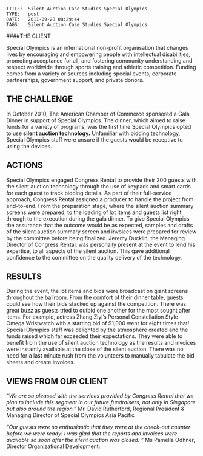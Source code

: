     
    TITLE: 	Silent Auction Case Studies Special Olympics	
    TYPE: 	post	
    DATE: 	2011-09-28 08:29:44	
    TAGS: 	Silent Auction Case Studies Special Olympics	


####THE CLIENT



Special Olympics is an international non-profit organisation that changes lives by encouraging and empowering people with intellectual disabilities, promoting acceptance for all, and fostering community understanding and respect worldwide through sports training and athletic competition. Funding comes from a variety or sources including special events, corporate partnerships, government support, and private donors.


## THE CHALLENGE


In October 2010, The American Chamber of Commerce sponsored a Gala Dinner in support of Special Olympics. The dinner, which aimed to raise funds for a variety of programs, was the first time Special Olympics opted to use **silent auction technology.** Unfamiliar with bidding technology, Special Olympics staff were unsure if the guests would be receptive to using the devices.


## ACTIONS


Special Olympics engaged Congress Rental to provide their 200 guests with the silent auction technology through the use of keypads and smart cards for each guest to track bidding details.
As part of their full-service approach, Congress Rental assigned a producer to handle the project from end-to-end.
From the preparation stage, where the silent auction summary screens were prepared, to the loading of lot items and guests list right through to the execution during the gala dinner.  To give Special Olympics the assurance that the outcome would be as expected, samples and drafts of the silent auction summary screen and invoices were prepared for review by the committee before being finalized.
Jeremy Ducklin, the Managing Director of Congress Rental, was personally present at the event to lend his expertise, to all aspects of the silent auction.  This gave additional confidence to the committee on the quality delivery of the technology.


## RESULTS


During the event, the lot items and bids were broadcast on giant screens throughout the ballroom.  From the comfort of their dinner table, guests could see how their bids stacked up against the competition. There was great buzz as guests tried to outbid one another for the most sought after items. For example, actress Zhang Ziyi’s Personal Constellation Style Omega Wristwatch with a starting bid of $1,000 went for eight times that!
Special Olympics staff was delighted by the atmosphere created and the funds raised which far exceeded their expectations.  They were able to benefit from the use of silent auction technology as the results and invoices were instantly available at the close of the silent auction. There was no need for a last minute rush from the volunteers to manually tabulate the bid sheets and create invoices.


## VIEWS FROM OUR CLIENT


*“We are so pleased with the services provided by Congress Rental that we plan to include this segment in our future fundraisers, not only in Singapore but also around the region.”*
Mr. David Rutherford, Regional President &amp; Managing Director of Special Olympics Asia Pacific



*“Our guests were so enthusiastic that they were at the check-out counter before we were ready!  I was glad that the reports and invoices were available so soon after the silent auction was closed. ”*
Ms Pamella Odhner, Director Organizational Development.




